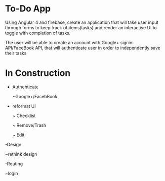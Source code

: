 # To-Do App

Using Angular 4 and firebase, create an application that will take user input through forms to keep track of items(tasks) and render an interactive UI to toggle with completion of tasks.

The user will be able to create an account with Google+ signin API/FaceBook API, that will authenticate user in order to independently save their tasks.

# In Construction 
- Authenticate 

  ~Google+/FacebBook
  
- reformat UI

  ~ Checklist
  
  ~ Remove/Trash
  
  ~ Edit
  
-Design

  ~rethink design
  
-Routing

  ~login 
  


